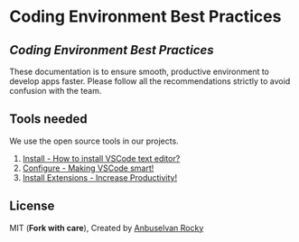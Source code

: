 # Coding Environment Best Practices

## _Coding Environment Best Practices_

These documentation is to ensure smooth, productive environment to develop apps faster. Please follow all the recommendations strictly to avoid confusion with the team.

## Tools needed

We use the open source tools in our projects.

1. [Install - How to install VSCode text editor?](/docs/installing-vscode.md)
2. [Configure - Making VSCode smart!](/docs/configuring-vscode.md)
3. [Install Extensions - Increase Productivity!](/docs/installing-extensions.md)

## License

MIT (**Fork with care**), Created by [Anbuselvan Rocky](https://github.com/anburocky3)
